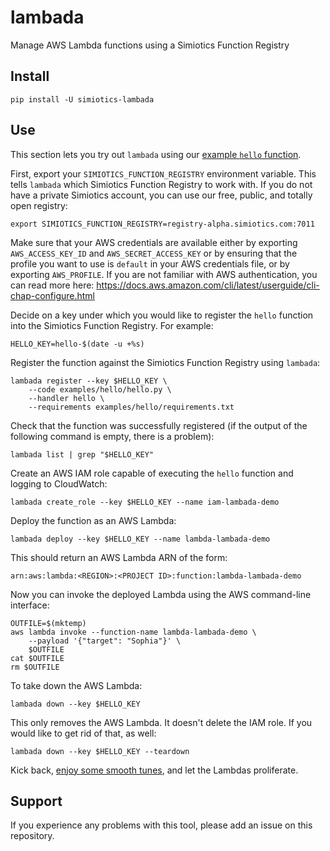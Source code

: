 # lambada
Manage AWS Lambda functions using a Simiotics Function Registry

## Install

```
pip install -U simiotics-lambada
```

## Use

This section lets you try out `lambada` using our
[example `hello` function](./examples/hello/hello.py).

First, export your `SIMIOTICS_FUNCTION_REGISTRY` environment variable. This tells `lambada` which
Simiotics Function Registry to work with. If you do not have a private Simiotics account, you can
use our free, public, and totally open registry:
```
export SIMIOTICS_FUNCTION_REGISTRY=registry-alpha.simiotics.com:7011
```

Make sure that your AWS credentials are available either by exporting `AWS_ACCESS_KEY_ID` and
`AWS_SECRET_ACCESS_KEY` or by ensuring that the profile you want to use is `default` in your
AWS credentials file, or by exporting `AWS_PROFILE`. If you are not familiar with AWS
authentication, you can read more here:
https://docs.aws.amazon.com/cli/latest/userguide/cli-chap-configure.html

Decide on a key under which you would like to register the `hello` function into the Simiotics
Function Registry. For example:
```
HELLO_KEY=hello-$(date -u +%s)
```

Register the function against the Simiotics Function Registry using `lambada`:
```
lambada register --key $HELLO_KEY \
    --code examples/hello/hello.py \
    --handler hello \
    --requirements examples/hello/requirements.txt
```

Check that the function was successfully registered (if the output of the following command is
empty, there is a problem):
```
lambada list | grep "$HELLO_KEY"
```

Create an AWS IAM role capable of executing the `hello` function and logging to CloudWatch:
```
lambada create_role --key $HELLO_KEY --name iam-lambada-demo
```

Deploy the function as an AWS Lambda:
```
lambada deploy --key $HELLO_KEY --name lambda-lambada-demo
```

This should return an AWS Lambda ARN of the form:
```
arn:aws:lambda:<REGION>:<PROJECT ID>:function:lambda-lambada-demo
```

Now you can invoke the deployed Lambda using the AWS command-line interface:
```
OUTFILE=$(mktemp)
aws lambda invoke --function-name lambda-lambada-demo \
    --payload '{"target": "Sophia"}' \
    $OUTFILE
cat $OUTFILE
rm $OUTFILE
```

To take down the AWS Lambda:
```
lambada down --key $HELLO_KEY
```

This only removes the AWS Lambda. It doesn't delete the IAM role. If you would like to get rid of
that, as well:
```
lambada down --key $HELLO_KEY --teardown
```

Kick back, [enjoy some smooth tunes](https://www.youtube.com/watch?v=csaUvkYOkLY), and let the
Lambdas proliferate.

## Support

If you experience any problems with this tool, please add an issue on this repository.
